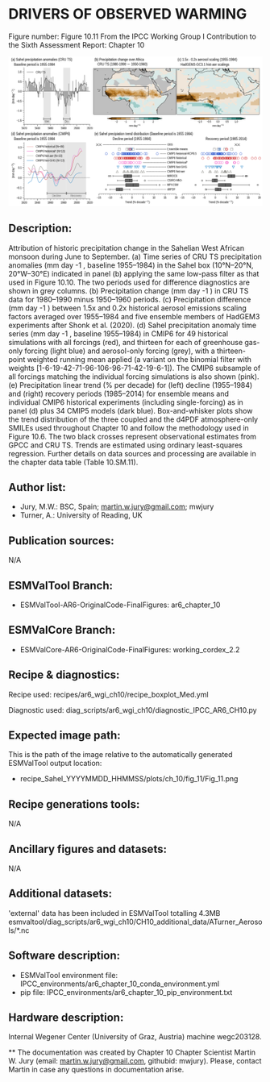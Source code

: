 DRIVERS OF OBSERVED WARMING
============

Figure number: Figure 10.11
From the IPCC Working Group I Contribution to the Sixth Assessment Report: Chapter 10

![Figure 10.11](../images/ar6_wg1_chap10_figure10_11_Sahel.png?raw=true)


Description:
------------
Attribution of historic precipitation change in the Sahelian West African monsoon during June to September. (a) Time series of CRU TS precipitation anomalies (mm day -1 , baseline 1955–1984) in the Sahel box (10°N–20°N, 20°W–30°E) indicated in panel (b) applying the same low-pass filter as that used in Figure 10.10. The two periods used for difference diagnostics are shown in grey columns. (b) Precipitation change (mm day -1 ) in CRU TS data for 1980–1990 minus 1950–1960 periods. (c) Precipitation difference (mm day -1 ) between 1.5x and 0.2x historical aerosol emissions scaling factors averaged over 1955–1984 and five ensemble members of HadGEM3 experiments after Shonk et al. (2020). (d) Sahel precipitation anomaly time series (mm day -1 , baseline 1955–1984) in CMIP6 for 49 historical simulations with all forcings (red), and thirteen for each of greenhouse gas-only forcing (light blue) and aerosol-only forcing (grey), with a thirteen-point weighted running mean applied (a variant on the binomial filter with weights [1-6-19-42-71-96-106-96-71-42-19-6-1]). The CMIP6 subsample of all forcings matching the individual forcing simulations is also shown (pink). (e) Precipitation linear trend (% per decade) for (left) decline (1955–1984) and (right) recovery periods (1985–2014) for ensemble means and individual CMIP6 historical experiments (including single-forcing) as in panel (d) plus 34 CMIP5 models (dark blue). Box-and-whisker plots show the trend distribution of the three coupled and the d4PDF atmosphere-only SMILEs used throughout Chapter 10 and follow the methodology used in Figure 10.6. The two black crosses represent observational estimates from GPCC and CRU TS. Trends are estimated using ordinary least-squares regression. Further details on data sources and processing are available in the chapter data table (Table 10.SM.11).


Author list:
------------
- Jury, M.W.: BSC, Spain; martin.w.jury@gmail.com; mwjury
- Turner, A.: University of Reading, UK


Publication sources:
--------------------
N/A


ESMValTool Branch:
------------------
- ESMValTool-AR6-OriginalCode-FinalFigures: ar6_chapter_10


ESMValCore Branch:
------------------
- ESMValCore-AR6-OriginalCode-FinalFigures: working_cordex_2.2


Recipe & diagnostics:
---------------------
Recipe used: recipes/ar6_wgi_ch10/recipe_boxplot_Med.yml

Diagnostic used: diag_scripts/ar6_wgi_ch10/diagnostic_IPCC_AR6_CH10.py


Expected image path:
--------------------
This is the path of the image relative to the automatically generated ESMValTool output location:
- recipe_Sahel_YYYYMMDD_HHMMSS/plots/ch_10/fig_11/Fig_11.png


Recipe generations tools:
-------------------------
N/A


Ancillary figures and datasets:
-------------------------------
N/A


Additional datasets:
--------------------
'external' data has been included in ESMValTool totalling 4.3MB
esmvaltool/diag_scripts/ar6_wgi_ch10/CH10_additional_data/ATurner_Aerosols/*.nc


Software description:
---------------------
- ESMValTool environment file: IPCC_environments/ar6_chapter_10_conda_environment.yml
- pip file: IPCC_environments/ar6_chapter_10_pip_environment.txt


Hardware description:
---------------------
Internal Wegener Center (University of Graz, Austria) machine wegc203128.

** The documentation was created by Chapter 10 Chapter Scientist Martin W. Jury (email: martin.w.jury@gmail.com, githubid: mwjury). Please, contact Martin in case any questions in documentation arise.